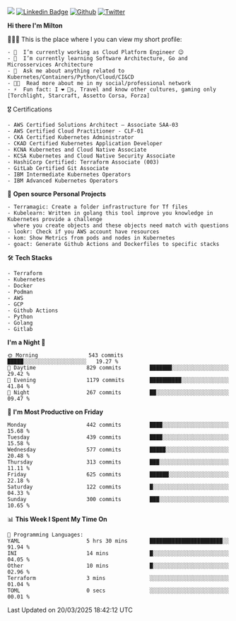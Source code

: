 ![](https://komarev.com/ghpvc/?username=miltlima&color=blueviolet) [![Linkedin Badge](https://img.shields.io/badge/-LinkedIn-blue?style=flat-square&logo=Linkedin&logoColor=white&link=https://www.linkedin.com/in/miltonlimaj/)](https://www.linkedin.com/in/miltonlimaj/) [![Github](https://img.shields.io/github/followers/miltlima?style=social)](https://github.com/miltlima?tab=followers) [![Twitter](https://img.shields.io/twitter/follow/milt_lima?style=social)](https://twitter.com/milt_lima)
 


     
**Hi there I'm Milton**

👨🏽‍💻 This is the place where I you can view my short profile:
```text
- 🔭  I’m currently working as Cloud Platform Engineer 😉
- 🌱  I’m currently learning Software Architecture, Go and Microsservices Architecture
- 💬  Ask me about anything related to Kubernetes/Containers/Python/Cloud/CI&CD
- 👨‍💻  Read more about me in my social/professional network
- ⚡  Fun fact: I ❤️ 🐶s, Travel and know other cultures, gaming only [Torchlight, Starcraft, Assetto Corsa, Forza]
```
🎖 Certifications
```text
- AWS Certified Solutions Architect – Associate SAA-03
- AWS Certified Cloud Practitioner - CLF-01
- CKA Certified Kubernetes Administrator
- CKAD Certified Kubernetes Application Developer
- KCNA Kubernetes and Cloud Native Associate
- KCSA Kubernetes and Cloud Native Security Associate
- HashiCorp Certified: Terraform Associate (003)
- GitLab Certified Git Associate
- IBM Intermediate Kubernetes Operators
- IBM Advanced Kubernetes Operators
```
📐 **Open source Personal Projects**

```text
- Terramagic: Create a folder infrastructure for Tf files
- Kubelearn: Written in golang this tool improve you knowledge in Kubernetes provide a challenge
  where you create objects and these objects need match with questions
- lookr: Check if you AWS account have resources
- kom: Show Metrics from pods and nodes in Kubernetes
- goact: Generate Github Actions and Dockerfiles to specific stacks
```
🛠 **Tech Stacks**

```text
- Terraform
- Kubernetes
- Docker
- Podman
- AWS
- GCP
- Github Actions
- Python
- Golang
- Gitlab
```         

<!--START_SECTION:waka-->
**I'm a Night 🦉** 

```text
🌞 Morning                543 commits         █████░░░░░░░░░░░░░░░░░░░░   19.27 % 
🌆 Daytime                829 commits         ███████░░░░░░░░░░░░░░░░░░   29.42 % 
🌃 Evening                1179 commits        ██████████░░░░░░░░░░░░░░░   41.84 % 
🌙 Night                  267 commits         ██░░░░░░░░░░░░░░░░░░░░░░░   09.47 % 
```
📅 **I'm Most Productive on Friday** 

```text
Monday                   442 commits         ████░░░░░░░░░░░░░░░░░░░░░   15.68 % 
Tuesday                  439 commits         ████░░░░░░░░░░░░░░░░░░░░░   15.58 % 
Wednesday                577 commits         █████░░░░░░░░░░░░░░░░░░░░   20.48 % 
Thursday                 313 commits         ███░░░░░░░░░░░░░░░░░░░░░░   11.11 % 
Friday                   625 commits         ██████░░░░░░░░░░░░░░░░░░░   22.18 % 
Saturday                 122 commits         █░░░░░░░░░░░░░░░░░░░░░░░░   04.33 % 
Sunday                   300 commits         ███░░░░░░░░░░░░░░░░░░░░░░   10.65 % 
```


📊 **This Week I Spent My Time On** 

```text
💬 Programming Languages: 
YAML                     5 hrs 30 mins       ███████████████████████░░   91.94 % 
INI                      14 mins             █░░░░░░░░░░░░░░░░░░░░░░░░   04.05 % 
Other                    10 mins             █░░░░░░░░░░░░░░░░░░░░░░░░   02.96 % 
Terraform                3 mins              ░░░░░░░░░░░░░░░░░░░░░░░░░   01.04 % 
TOML                     0 secs              ░░░░░░░░░░░░░░░░░░░░░░░░░   00.01 % 
```


 Last Updated on 20/03/2025 18:42:12 UTC
<!--END_SECTION:waka-->
